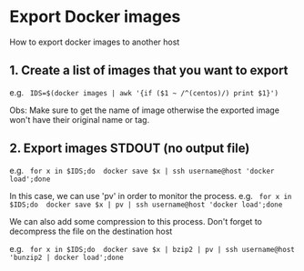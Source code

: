 # Export Docker images
How to export docker images to another host

## 1. Create a list of images that you want to export

e.g. ``` IDS=$(docker images | awk '{if ($1 ~ /^(centos)/) print $1}')```

Obs: Make sure to get the name of image otherwise the exported image won't have their original name or tag.

## 2. Export images STDOUT (no output file)

e.g. ``` for x in $IDS;do  docker save $x | ssh username@host 'docker load';done```

In this case, we can use 'pv' in order to monitor the process. 
e.g. ``` for x in $IDS;do  docker save $x | pv | ssh username@host 'docker load';done```

We can also add some compression to this process. Don't forget to decompress the file on the destination host

e.g. ``` for x in $IDS;do  docker save $x | bzip2 | pv | ssh username@host 'bunzip2 | docker load';done```
